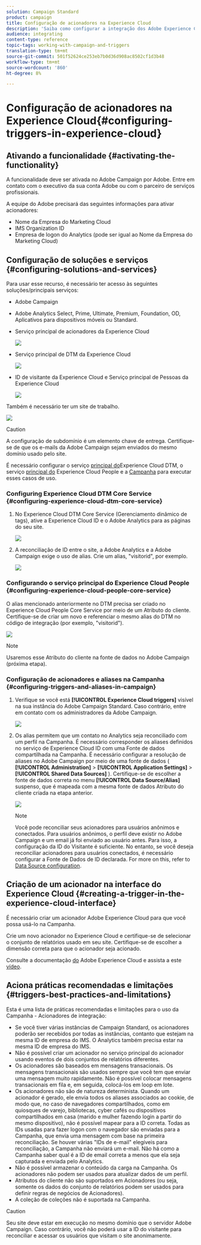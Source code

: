 ```yaml
---
solution: Campaign Standard
product: campaign
title: Configuração de acionadores na Experience Cloud
description: 'Saiba como configurar a integração dos Adobe Experience Cloud Triggers para o envio de delivery personalizados por start aos seus clientes com base em seus comportamentos anteriores. '
audience: integrating
content-type: reference
topic-tags: working-with-campaign-and-triggers
translation-type: tm+mt
source-git-commit: 501f52624ce253eb7b0d36d908ac8502cf1d3b48
workflow-type: tm+mt
source-wordcount: '860'
ht-degree: 8%

---
```



# Configuração de acionadores na Experience Cloud{#configuring-triggers-in-experience-cloud}

## Ativando a funcionalidade {#activating-the-functionality}

A funcionalidade deve ser ativada no Adobe Campaign por Adobe. Entre em contato com o executivo da sua conta Adobe ou com o parceiro de serviços profissionais.

A equipe do Adobe precisará das seguintes informações para ativar acionadores:

* Nome da Empresa do Marketing Cloud
* IMS Organization ID
* Empresa de logon do Analytics (pode ser igual ao Nome da Empresa do Marketing Cloud)

## Configuração de soluções e serviços {#configuring-solutions-and-services}

Para usar esse recurso, é necessário ter acesso às seguintes soluções/principais serviços:

* Adobe Campaign
* Adobe Analytics Select, Prime, Ultimate, Premium, Foundation, OD, Aplicativos para dispositivos móveis ou Standard.
* Serviço principal de acionadores da Experience Cloud

   ![](assets/trigger_uc_prereq_1.png)

* Serviço principal de DTM da Experience Cloud

   ![](assets/trigger_uc_prereq_2.png)

* ID de visitante da Experience Cloud e Serviço principal de Pessoas da Experience Cloud

   ![](assets/trigger_uc_prereq_3.png)

Também é necessário ter um site de trabalho.

![](assets/trigger_uc_prereq_4.png)

>[!CAUTION]
>
>A configuração de subdomínio é um elemento chave de entrega. Certifique-se de que os e-mails da Adobe Campaign sejam enviados do mesmo domínio usado pelo site.

É necessário configurar o serviço [principal do](#configuring-experience-cloud-dtm-core-service)Experience Cloud DTM, o serviço [principal do](#configuring-experience-cloud-people-core-service) Experience Cloud People e a [Campanha](#configuring-triggers-and-aliases-in-campaign) para executar esses casos de uso.

### Configuring Experience Cloud DTM Core Service {#configuring-experience-cloud-dtm-core-service}

1. No Experience Cloud DTM Core Service (Gerenciamento dinâmico de tags), ative a Experience Cloud ID e o Adobe Analytics para as páginas do seu site.

   ![](assets/trigger_uc_conf_1.png)

1. A reconciliação de ID entre o site, a Adobe Analytics e a Adobe Campaign exige o uso de alias. Crie um alias, &quot;visitorid&quot;, por exemplo.

   ![](assets/trigger_uc_conf_2.png)

### Configurando o serviço principal do Experience Cloud People {#configuring-experience-cloud-people-core-service}

O alias mencionado anteriormente no DTM precisa ser criado no Experience Cloud People Core Service por meio de um Atributo do cliente. Certifique-se de criar um novo e referenciar o mesmo alias do DTM no código de integração (por exemplo, &quot;visitorid&quot;).

![](assets/trigger_uc_conf_3.png)

>[!NOTE]
>
>Usaremos esse Atributo do cliente na fonte de dados no Adobe Campaign (próxima etapa).

### Configuração de acionadores e aliases na Campanha {#configuring-triggers-and-aliases-in-campaign}

1. Verifique se você está **[!UICONTROL Experience Cloud triggers]** visível na sua instância do Adobe Campaign Standard. Caso contrário, entre em contato com os administradores da Adobe Campaign.

   ![](assets/remarketing_1.png)

1. Os alias permitem que um contato no Analytics seja reconciliado com um perfil na Campanha. É necessário corresponder os aliases definidos no serviço de Experience Cloud ID com uma Fonte de dados compartilhada na Campanha. É necessário configurar a resolução de aliases no Adobe Campaign por meio de uma fonte de dados ( **[!UICONTROL Administration]** > **[!UICONTROL Application Settings]** > **[!UICONTROL Shared Data Sources]** ). Certifique-se de escolher a fonte de dados correta no menu **[!UICONTROL Data Source/Alias]** suspenso, que é mapeada com a mesma fonte de dados Atributo do cliente criada na etapa anterior.

   ![](assets/trigger_uc_conf_5.png)

   >[!NOTE]
   >
   >Você pode reconciliar seus acionadores para usuários anônimos e conectados. Para usuários anônimos, o perfil deve existir no Adobe Campaign e um email já foi enviado ao usuário antes. Para isso, a configuração da ID do Visitante é suficiente. No entanto, se você deseja reconciliar acionadores para usuários conectados, é necessário configurar a Fonte de Dados de ID declarada. For more on this, refer to [Data Source configuration](../../integrating/using/provisioning-and-configuring-integration-with-audience-manager-or-people-core-service.md#step-2--configure-the-data-sources).

## Criação de um acionador na interface do Experience Cloud {#creating-a-trigger-in-the-experience-cloud-interface}

É necessário criar um acionador Adobe Experience Cloud para que você possa usá-lo na Campanha.

Crie um novo acionador no Experience Cloud e certifique-se de selecionar o conjunto de relatórios usado em seu site. Certifique-se de escolher a dimensão correta para que o acionador seja acionado.

Consulte a documentação [do](https://docs.adobe.com/content/help/pt-BR/core-services/interface/activation/triggers.html) Adobe Experience Cloud e assista a este [vídeo](https://helpx.adobe.com/marketing-cloud/how-to/email-marketing.html#step-two).

## Aciona práticas recomendadas e limitações {#triggers-best-practices-and-limitations}

Esta é uma lista de práticas recomendadas e limitações para o uso da Campanha - Acionadores de integração:

* Se você tiver várias instâncias de Campaign Standard, os acionadores poderão ser recebidos por todas as instâncias, contanto que estejam na mesma ID de empresa do IMS. O Analytics também precisa estar na mesma ID de empresa do IMS.
* Não é possível criar um acionador no serviço principal do acionador usando eventos de dois conjuntos de relatórios diferentes.
* Os acionadores são baseados em mensagens transacionais. Os mensagens transacionais são usados sempre que você tem que enviar uma mensagem muito rapidamente. Não é possível colocar mensagens transacionais em fila e, em seguida, colocá-los em loop em lote.
* Os acionadores não são de natureza determinista. Quando um acionador é gerado, ele envia todos os aliases associados ao cookie, de modo que, no caso de navegadores compartilhados, como em quiosques de varejo, bibliotecas, cyber cafés ou dispositivos compartilhados em casa (marido e mulher fazendo login a partir do mesmo dispositivo), não é possível mapear para a ID correta. Todas as IDs usadas para fazer logon com o navegador são enviadas para a Campanha, que envia uma mensagem com base na primeira reconciliação. Se houver várias &quot;IDs de e-mail&quot; elegíveis para reconciliação, a Campanha não enviará um e-mail. Não há como a Campanha saber qual é a ID de email correta a menos que ela seja capturada e enviada pelo Analytics.
* Não é possível armazenar o conteúdo da carga na Campanha. Os acionadores não podem ser usados para atualizar dados de um perfil.
* Atributos do cliente não são suportados em Acionadores (ou seja, somente os dados do conjunto de relatórios podem ser usados para definir regras de negócios de Acionadores).
* A coleção de coleções não é suportada na Campanha.

>[!CAUTION]
>
>Seu site deve estar em execução no mesmo domínio que o servidor Adobe Campaign. Caso contrário, você não poderá usar a ID do visitante para reconciliar e acessar os usuários que visitam o site anonimamente.

